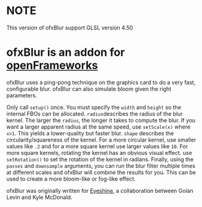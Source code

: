 # NOTE

This version of ofxBlur support GLSL version 4.50


# ofxBlur is an addon for [openFrameworks](http://openframeworks.cc)

ofxBlur uses a ping-pong technique on the graphics card to do a very fast, configurable blur. ofxBlur can also simulate bloom given the right parameters.

Only call `setup()` once. You must specify the `width` and `height` so the internal FBOs can be allocated. `radius`describes the radius of the blur kernel. The larger the `radius`, the longer it takes to compute the blur. If you want a larger apparent radius at the same speed, use `setScale(x)` where `x>1`. This yields a lower-quality but faster blur. `shape` describes the circularity/squareness of the kernel. For a more circular kernel, use smaller values like `.2` and for a more square kernel use larger values like `10`. For more square kernels, rotating the kernel has an obvious visual effect. use `setRotation()` to set the rotation of the kernel in radians. Finally, using the `passes` and `downsample` arguments, you can run the blur filter multiple times at different scales and ofxBlur will combine the results for you. This can be used to create a more bloom-like or fog-like effect.

ofxBlur was originally written for [Eyeshine](https://github.com/kylemcdonald/Eyeshine), a collaboration between Golan Levin and Kyle McDonald.
